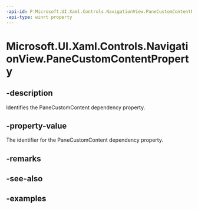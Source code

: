 ```yaml
---
-api-id: P:Microsoft.UI.Xaml.Controls.NavigationView.PaneCustomContentProperty
-api-type: winrt property
---
```


<!-- Property syntax.
public DependencyProperty PaneCustomContentProperty { get; }
-->

# Microsoft.UI.Xaml.Controls.NavigationView.PaneCustomContentProperty

## -description

Identifies the PaneCustomContent dependency property.

## -property-value

The identifier for the PaneCustomContent dependency property.

## -remarks

## -see-also

## -examples

